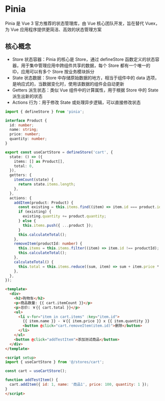 # Pinia

Pinia 是 Vue 3 官方推荐的状态管理库，由 Vue 核心团队开发，旨在替代 Vuex，为 Vue 应用程序提供更简洁、高效的状态管理方案

## 核心概念

- Store 状态容器：Pinia 的核心是 Store，通过 defineStore 函数定义的状态容器，用于集中管理应用中跨组件共享的数据，每个 Store 都有一个唯一的 ID，应用可以有多个 Store 按业务模块拆分
- State 状态数据：Store 中存储原始数据的地方，相当于组件中的 data 选项，是响应式的，当数据变化时，使用该数据的组件会自动更新
- Getters 派生状态：类似 Vue 组件中的计算属性，用于根据 Store 中的 State 派生出新的状态
- Actions 行为：用于修改 State 或处理异步逻辑，可以直接修改状态

```typescript
import { defineStore } from 'pinia';

interface Product {
  id: number;
  name: string;
  price: number;
  quantity: number;
}

export const useCartStore = defineStore('cart', {
  state: () => ({
    items: [] as Product[],
    total: 0,
  }),
  getters: {
    itemCount(state) {
      return state.items.length;
    },
  },
  actions: {
    addItem(product: Product) {
      const existing = this.items.find((item) => item.id === product.id);
      if (existing) {
        existing.quantity += product.quantity;
      } else {
        this.items.push({ ...product });
      }
      this.calculateTotal();
    },
    removeItem(productId: number) {
      this.items = this.items.filter((item) => item.id !== productId);
      this.calculateTotal();
    },
    calculateTotal() {
      this.total = this.items.reduce((sum, item) => sum + item.price * item.quantity, 0);
    },
  },
});
```

```html
<template>
  <div>
    <h2>购物车</h2>
    <p>商品数量: {{ cart.itemCount }}</p>
    <p>总价: ￥{{ cart.total }}</p>
    <ul>
      <li v-for="item in cart.items" :key="item.id">
        {{ item.name }} - ￥{{ item.price }} x {{ item.quantity }}
        <button @click="cart.removeItem(item.id)">删除</button>
      </li>
    </ul>
    <button @click="addTestItem">添加测试商品</button>
  </div>
</template>

<script setup>
import { useCartStore } from '@/stores/cart';

const cart = useCartStore();

function addTestItem() {
  cart.addItem({ id: 1, name: '商品1', price: 100, quantity: 1 });
}
</script>
```